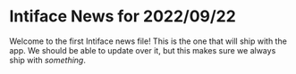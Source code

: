 # Intiface News for 2022/09/22

Welcome to the first Intiface news file! This is the one that will ship with the app. We should be
able to update over it, but this makes sure we always ship with *something*.